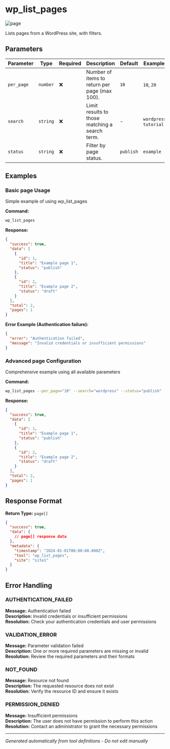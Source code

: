 # wp_list_pages

![page](https://img.shields.io/badge/category-page-lightgrey)

Lists pages from a WordPress site, with filters.

## Parameters

| Parameter | Type | Required | Description | Default | Examples |
|-----------|------|----------|-------------|---------|----------|
| `per_page` | `number` | ❌ | Number of items to return per page (max 100). | `10` | `10`, `20` |
| `search` | `string` | ❌ | Limit results to those matching a search term. | - | `wordpress`, `tutorial` |
| `status` | `string` | ❌ | Filter by page status. | `publish` | `example` |

## Examples

### Basic page Usage

Simple example of using wp_list_pages

**Command:**

```bash
wp_list_pages 
```

**Response:**

```json
{
  "success": true,
  "data": [
    {
      "id": 1,
      "title": "Example page 1",
      "status": "publish"
    },
    {
      "id": 2,
      "title": "Example page 2",
      "status": "draft"
    }
  ],
  "total": 2,
  "pages": 1
}
```

**Error Example (Authentication failure):**

```json
{
  "error": "Authentication failed",
  "message": "Invalid credentials or insufficient permissions"
}
```

### Advanced page Configuration

Comprehensive example using all available parameters

**Command:**

```bash
wp_list_pages --per_page="10" --search="wordpress" --status="publish"
```

**Response:**

```json
{
  "success": true,
  "data": [
    {
      "id": 1,
      "title": "Example page 1",
      "status": "publish"
    },
    {
      "id": 2,
      "title": "Example page 2",
      "status": "draft"
    }
  ],
  "total": 2,
  "pages": 1
}
```

## Response Format

**Return Type:** `page[]`

```json
{
  "success": true,
  "data": {
    // page[] response data
  },
  "metadata": {
    "timestamp": "2024-01-01T00:00:00.000Z",
    "tool": "wp_list_pages",
    "site": "site1"
  }
}
```

## Error Handling

### AUTHENTICATION_FAILED

**Message:** Authentication failed  
**Description:** Invalid credentials or insufficient permissions  
**Resolution:** Check your authentication credentials and user permissions

### VALIDATION_ERROR

**Message:** Parameter validation failed  
**Description:** One or more required parameters are missing or invalid  
**Resolution:** Review the required parameters and their formats

### NOT_FOUND

**Message:** Resource not found  
**Description:** The requested resource does not exist  
**Resolution:** Verify the resource ID and ensure it exists

### PERMISSION_DENIED

**Message:** Insufficient permissions  
**Description:** The user does not have permission to perform this action  
**Resolution:** Contact an administrator to grant the necessary permissions

---

*Generated automatically from tool definitions - Do not edit manually*
